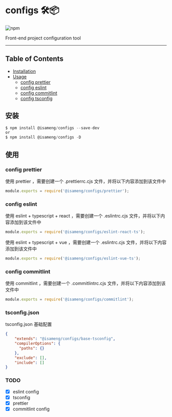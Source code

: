 # configs 🛠📦

![npm](https://img.shields.io/badge/npm-v1.0.0-blue)

Front-end project configuration tool

</div>

---

## Table of Contents

-   [Installation](#installation)
-   [Usage](#usage)
    -   [config prettier](#config-prettier)
    -   [config eslint](#config-eslint)
    -   [config commitlint](#config-commitlint)
    -   [config tsconfig](#tsconfigjson)

## 安装

```javascript
$ npm install @isameng/configs --save-dev
or
$ npm install @isameng/configs -D
```

## 使用

### config prettier

使用 prettier ，需要创建一个 .prettierrc.cjs 文件，并将以下内容添加到该文件中

```javascript
module.exports = require('@isameng/configs/prettier');
```

### config eslint

使用 eslint + typescript + react ，需要创建一个 .eslintrc.cjs 文件，并将以下内容添加到该文件中

```javascript
module.exports = require('@isameng/configs/eslint-react-ts');
```

使用 eslint + typescript + vue ，需要创建一个 .eslintrc.cjs 文件，并将以下内容添加到该文件中

```javascript
module.exports = require('@isameng/configs/eslint-vue-ts');
```

### config commitlint

使用 commitlint ，需要创建一个 .commitlintrc.cjs 文件，并将以下内容添加到该文件中

```javascript
module.exports = require('@isameng/configs/commitlint');
```

### tsconfig.json

tsconfig.json 基础配置

```json
{
    "extends": "@isameng/configs/base-tsconfig",
    "compilerOptions": {
      "paths": {}
    },
    "exclude": [],
    "include": []
}
```

### TODO

-   [x] eslint config
-   [x] tsconfig
-   [x] prettier
-   [x] commitlint config

